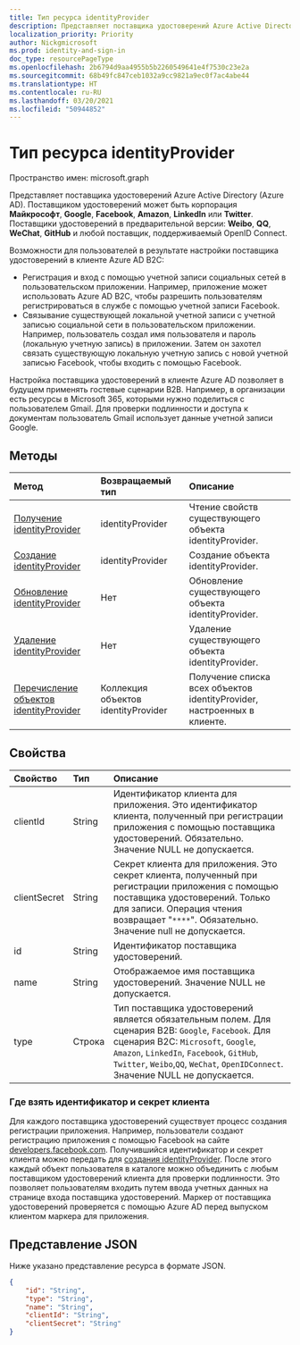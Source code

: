 ```yaml
---
title: Тип ресурса identityProvider
description: Представляет поставщика удостоверений Azure Active Directory (Azure AD).
localization_priority: Priority
author: Nickgmicrosoft
ms.prod: identity-and-sign-in
doc_type: resourcePageType
ms.openlocfilehash: 2b6794d9aa4955b5b2260549641e4f7530c23e2a
ms.sourcegitcommit: 68b49fc847ceb1032a9cc9821a9ec0f7ac4abe44
ms.translationtype: HT
ms.contentlocale: ru-RU
ms.lasthandoff: 03/20/2021
ms.locfileid: "50944852"
---
```

# <a name="identityprovider-resource-type"></a>Тип ресурса identityProvider

Пространство имен: microsoft.graph

Представляет поставщика удостоверений Azure Active Directory (Azure AD). Поставщиком удостоверений может быть корпорация **Майкрософт**, **Google**, **Facebook**, **Amazon**, **LinkedIn** или **Twitter**. Поставщики удостоверений в предварительной версии: **Weibo**, **QQ**, **WeChat**, **GitHub** и любой поставщик, поддерживаемый OpenID Connect. 

Возможности для пользователей в результате настройки поставщика удостоверений в клиенте Azure AD B2C:

* Регистрация и вход с помощью учетной записи социальных сетей в пользовательском приложении. Например, приложение может использовать Azure AD B2C, чтобы разрешить пользователям регистрироваться в службе с помощью учетной записи Facebook.
* Связывание существующей локальной учетной записи с учетной записью социальной сети в пользовательском приложении. Например, пользователь создал имя пользователя и пароль (локальную учетную запись) в приложении. Затем он захотел связать существующую локальную учетную запись с новой учетной записью Facebook, чтобы входить с помощью Facebook.

Настройка поставщика удостоверений в клиенте Azure AD позволяет в будущем применять гостевые сценарии B2B. Например, в организации есть ресурсы в Microsoft 365, которыми нужно поделиться с пользователем Gmail. Для проверки подлинности и доступа к документам пользователь Gmail использует данные учетной записи Google.

## <a name="methods"></a>Методы

| Метод       | Возвращаемый тип  |Описание|
|:---------------|:--------|:----------|
|[Получение identityProvider](../api/identityprovider-get.md) |identityProvider|Чтение свойств существующего объекта identityProvider.|
|[Создание identityProvider](../api/identityprovider-post-identityproviders.md)|identityProvider|Создание объекта identityProvider.|
|[Обновление identityProvider](../api/identityprovider-update.md)|Нет|Обновление существующего объекта identityProvider.|
|[Удаление identityProvider](../api/identityprovider-delete.md)|Нет|Удаление существующего объекта identityProvider.|
|[Перечисление объектов identityProvider](../api/identityprovider-list.md)|Коллекция объектов identityProvider|Получение списка всех объектов identityProvider, настроенных в клиенте.|

## <a name="properties"></a>Свойства

|Свойство|Тип|Описание|
|:---------------|:--------|:--------|
|clientId|String|Идентификатор клиента для приложения. Это идентификатор клиента, полученный при регистрации приложения с помощью поставщика удостоверений. Обязательно. Значение NULL не допускается.|
|clientSecret|String|Секрет клиента для приложения. Это секрет клиента, полученный при регистрации приложения с помощью поставщика удостоверений. Только для записи. Операция чтения возвращает "`****`".  Обязательно. Значение null не допускается.|
|id|String|Идентификатор поставщика удостоверений.|
|name|String|Отображаемое имя поставщика удостоверений. Значение NULL не допускается.|
|type|Строка|Тип поставщика удостоверений является обязательным полем. Для сценария B2B: `Google`, `Facebook`. Для сценария B2C: `Microsoft`, `Google`, `Amazon`, `LinkedIn`, `Facebook`, `GitHub`, `Twitter`, `Weibo`,`QQ`, `WeChat`, `OpenIDConnect`. Значение NULL не допускается.|

### <a name="where-to-get-the-client-id-and-secret"></a>Где взять идентификатор и секрет клиента

Для каждого поставщика удостоверений существует процесс создания регистрации приложения. Например, пользователи создают регистрацию приложения с помощью Facebook на сайте [developers.facebook.com](https://developers.facebook.com/). Получившийся идентификатор и секрет клиента можно передать для [создания identityProvider](../api/identityprovider-post-identityproviders.md). После этого каждый объект пользователя в каталоге можно объединить с любым поставщиком удостоверений клиента для проверки подлинности. Это позволяет пользователям входить путем ввода учетных данных на странице входа поставщика удостоверений. Маркер от поставщика удостоверений проверяется с помощью Azure AD перед выпуском клиентом маркера для приложения.

## <a name="json-representation"></a>Представление JSON

Ниже указано представление ресурса в формате JSON.

<!-- {
  "blockType": "resource",
  "@odata.type": "microsoft.graph.IdentityProvider"
} -->

```json
{
    "id": "String",
    "type": "String",
    "name": "String",
    "clientId": "String",
    "clientSecret": "String"
}
```

